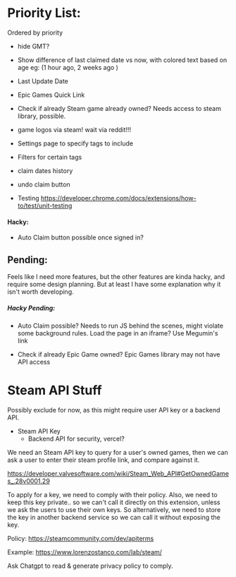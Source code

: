 # Priority List:

Ordered by priority

- hide GMT?

- Show difference of last claimed date vs now, with colored text based on age
  eg: (1 hour ago, 2 weeks ago )

- Last Update Date

- Epic Games Quick Link

- Check if already Steam game already owned? Needs access to steam library, possible.

- game logos via steam! wait via reddit!!!

- Settings page to specify tags to include

- Filters for certain tags

- claim dates history

- undo claim button

- Testing
  https://developer.chrome.com/docs/extensions/how-to/test/unit-testing

#### Hacky:

- Auto Claim button possible once signed in?

## Pending:

Feels like I need more features, but the other features are kinda hacky, and require some design planning. But at least I have some explanation why it isn't worth developing.

##### Hacky Pending:

- Auto Claim possible? Needs to run JS behind the scenes, might violate some background rules. Load the page in an iframe? Use Megumin's link

- Check if already Epic Game owned? Epic Games library may not have API access

# Steam API Stuff

Possibly exclude for now, as this might require user API key or a backend API.

- Steam API Key
  - Backend API for security, vercel?

We need an Steam API key to query for a user's owned games, then we can ask a user to enter their steam profile link, and compare against it.

https://developer.valvesoftware.com/wiki/Steam_Web_API#GetOwnedGames_.28v0001.29

To apply for a key, we need to comply with their policy.
Also, we need to keep this key private.. so we can't call it directly on this extension, unless we ask the users to use their own keys. So alternatively, we need to store the key in another backend service so we can call it without exposing the key.

Policy:
https://steamcommunity.com/dev/apiterms

Example:
https://www.lorenzostanco.com/lab/steam/

Ask Chatgpt to read & generate privacy policy to comply.
